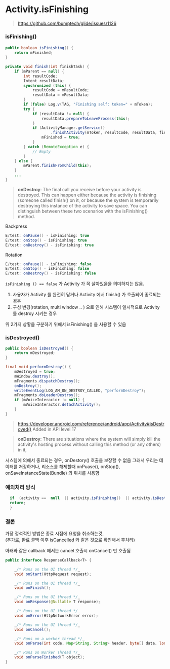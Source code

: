 
# Activity.isFinishing

> https://github.com/bumptech/glide/issues/1126  

### isFinishing()

  
#### 
```java
public boolean isFinishing() {  
    return mFinished;  
}
```
  
```java
private void finish(int finishTask) {  
    if (mParent == null) {  
        int resultCode;  
        Intent resultData;  
        synchronized (this) {  
            resultCode = mResultCode;  
            resultData = mResultData;  
        }  
        if (false) Log.v(TAG, "Finishing self: token=" + mToken);  
        try {  
            if (resultData != null) {  
                resultData.prepareToLeaveProcess(this);  
            }  
            if (ActivityManager.getService()  
                    .finishActivity(mToken, resultCode, resultData, finishTask)) {  
                mFinished = true;  
            }  
        } catch (RemoteException e) {  
            // Empty  
        }  
    } else {  
        mParent.finishFromChild(this);  
    }  
    ...
}
```
      
  
> **onDestroy**: The final call you receive before your activity is destroyed. This can happen either because the activity is finishing (someone called finish() on it, or because the system is temporarily destroying this instance of the activity to save space. You can distinguish between these two scenarios with the isFinishing() method.
  
Backpress
```java
E/test: onPause() - isFinishing: true
E/test: onStop() - isFinishing: true
E/test: onDestroy() - isFinishing: true
```
  
Rotation
```java
E/test: onPause() - isFinishing: false
E/test: onStop() - isFinishing: false
E/test: onDestroy() - isFinishing: false
```
  
`isFinishing () == false` 가 Activity 가 꼭 살아있음을 의미하지는 않음.  
1.  사용자가  Activity 를  완전히  닫거나  Activity 에서 finish() 가  호출되어 종료되는  경우  
2.  구성  변경(rotation, multi window .. ) 으로  인해  시스템이  일시적으로  Activity 를  destroy 시키는  경우  
  
위 2가지 상황을 구분하기 위해서  isFinishing() 을 사용할 수 있음



### isDestroyed()
```java
public boolean isDestroyed() {  
    return mDestroyed;  
}
```

```java
final void performDestroy() {  
    mDestroyed = true;  
    mWindow.destroy();  
    mFragments.dispatchDestroy();  
    onDestroy();  
    writeEventLog(LOG_AM_ON_DESTROY_CALLED, "performDestroy");  
    mFragments.doLoaderDestroy();  
    if (mVoiceInteractor != null) {  
        mVoiceInteractor.detachActivity();  
    }  
}
```

> https://developer.android.com/reference/android/app/Activity#isDestroyed()
> Added in API level 17

> **onDestroy**: There are situations where the system will simply kill the activity's hosting process without calling this method (or any others) in it,

시스템에 의해서 종료되는 경우, onDestory() 호출을 보장할 수 없음
그래서 우리는 데이터를 저장하거나, 리소스를 해제할때
onPuase(), onStop(), onSaveInstanceState(Bundle) 의 위치를 사용함

### 예외처리 방식  
```java
  if  (activity ==  null  || activity.isFinishing()  || activity.isDestroyed())  {  
  return;  
  }
```
  
### 결론  
가장 정석적인 방법은 종료 시점에 요청을 취소하는것,   
(추가로, 완료 콜백 이후 isCancelled 와 같은 것으로 확인해서 후처리)  

아래와 같은 callback 에서는 cancel 호출시 onCancel() 만 호출됨
```java
public interface ResponseCallback<T> {

	_/* Runs on the UI thread */_
	void onStart(HttpRequest request);

	_/* Runs on the UI thread */_
	void onFinish();

	_/* Runs on the UI thread */_
	void onResponse(@Nullable T response);

	_/* Runs on the UI thread */_
	void onError(HttpNetworkError error);

	_/* Runs on the UI thread */_
	void onCancel();

	_/* Runs on a worker thread */_
	void onParse(int code, Map<String, String> header, byte[] data, long networkTime, HttpRequestVO httpRequestVO);

	_/* Runs on Worker Thread */_
	void onParseFinished(T object);
}
```
<!--stackedit_data:
eyJoaXN0b3J5IjpbLTEzMjY1MzczMTUsMTI2MDYwMDc1OSwxOD
kxODEwMjYxLDExMjA3NDEyMDcsMjkwOTk4ODA2LDE0NTExMDI2
MzMsMTAyMzI0ODExOCwxNzk0OTUxMjkxLC0xMzUzNDU5NDEsLT
YyMjY2MjE4MCw2MTg2NzkyLC00MzQ0MDMwNTVdfQ==
-->